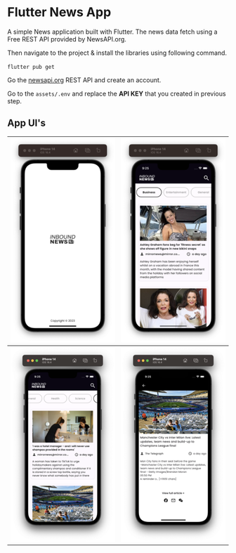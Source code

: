 # Flutter News App

A simple News application built with Flutter. The news data fetch using a Free REST API provided by NewsAPI.org.

Then navigate to the project & install the libraries using following command.

`flutter pub get`

Go the [newsapi.org](https://newsapi.org) REST API and create an account.

Go to the `assets/.env` and replace the **API KEY** that you created in previous step.


## App UI's

| <img src="https://github.com/Dilshan97/Flutter-news-app/blob/main/screenshots/01.png" style="width: 350px;"/> |  <img src="https://github.com/Dilshan97/Flutter-news-app/blob/main/screenshots/02.png" style="width: 350px;"/>  |
|--|--|
| <img src="https://github.com/Dilshan97/Flutter-news-app/blob/main/screenshots/03.png" style="width: 350px;"/> | <img src="https://github.com/Dilshan97/Flutter-news-app/blob/main/screenshots/04.png" style="width: 350px;"/> |
